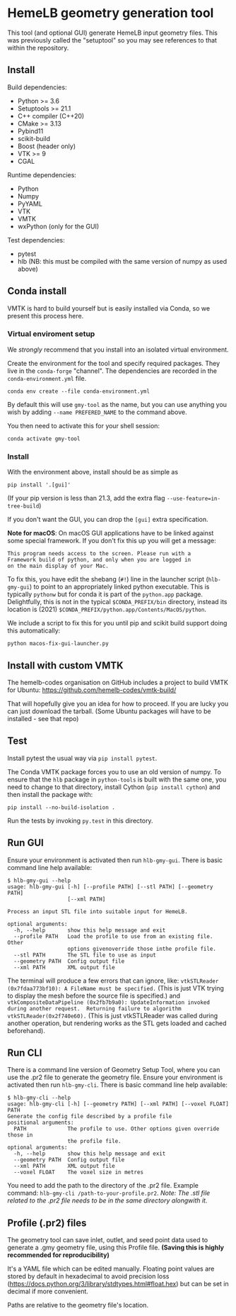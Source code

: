 <!-- This file is part of HemeLB and is Copyright (C) -->
<!-- the HemeLB team and/or their institutions, as detailed in the -->
<!-- file AUTHORS. This software is provided under the terms of the -->
<!-- license in the file LICENSE. -->

# HemeLB geometry generation tool

This tool (and optional GUI) generate HemeLB input geometry files.
This was previously called the "setuptool" so you may see references
to that within the repository.


## Install

Build dependencies:

- Python >= 3.6
- Setuptools >= 21.1
- C++ compiler (C++20)
- CMake >= 3.13
- Pybind11
- scikit-build
- Boost (header only)
- VTK >= 9
- CGAL

Runtime dependencies:
- Python
- Numpy
- PyYAML
- VTK
- VMTK
- wxPython (only for the GUI)

Test dependencies:
- pytest
- hlb (NB: this must be compiled with the same version of numpy as
  used above)


## Conda install

VMTK is hard to build yourself but is easily installed via Conda, so
we present this process here.

### Virtual enviroment setup

We *strongly* recommend that you install into an isolated virtual
environment.

Create the environment for the tool and specify required
packages. They live in the `conda-forge` "channel". The
dependencies are recorded in the `conda-environment.yml` file.

```
conda env create --file conda-environment.yml
```

By default this will use `gmy-tool` as the name, but you can use
anything you wish by adding `--name PREFERED_NAME` to the command
above.


You then need to activate this for your shell session:

```
conda activate gmy-tool
```

### Install

With the environment above, install should be as simple as

```
pip install '.[gui]'
```

(If your pip version is less than 21.3, add the extra flag `--use-feature=in-tree-build`)

If you don't want the GUI, you can drop the `[gui]` extra
specification.

**Note for macOS**: On macOS GUI applications have to be linked
against some special framework. If you don't fix this up you will get
a message:

```
This program needs access to the screen. Please run with a
Framework build of python, and only when you are logged in
on the main display of your Mac.
```

To fix this, you have edit the shebang (`#!`) line in the launcher
script (`hlb-gmy-gui`) to point to an appropriately linked python
executable. This is typically `pythonw` but for conda it is part of
the `python.app` package. Delightfully, this is not in the typical
`$CONDA_PREFIX/bin` directory, instead its location is (2021)
`$CONDA_PREFIX/python.app/Contents/MacOS/python`.

We include a script to fix this for you until pip and scikit build
support doing this automatically:

```
python macos-fix-gui-launcher.py
```

## Install with custom VMTK

The hemelb-codes organisation on GitHub includes a project to build
VMTK for Ubuntu: https://github.com/hemelb-codes/vmtk-build/

That will hopefully give you an idea for how to proceed. If you are
lucky you can just download the tarball. (Some Ubuntu packages will
have to be installed - see that repo)

## Test

Install pytest the usual way via `pip install pytest`.

The Conda VMTK package forces you to use an old version of numpy. To
ensure that the `hlb` package in `python-tools` is built with the same
one, you need to change to that directory, install Cython (`pip
install cython`) and then install the package with:

```
pip install --no-build-isolation .
```

Run the tests by invoking `py.test` in this directory.


## Run GUI

Ensure your environment is activated then run `hlb-gmy-gui`. There is
basic command line help available:

```
$ hlb-gmy-gui --help
usage: hlb-gmy-gui [-h] [--profile PATH] [--stl PATH] [--geometry PATH]
                   [--xml PATH]

Process an input STL file into suitable input for HemeLB.

optional arguments:
  -h, --help       show this help message and exit
  --profile PATH   Load the profile to use from an existing file. Other
                   options givenoverride those inthe profile file.
  --stl PATH       The STL file to use as input
  --geometry PATH  Config output file
  --xml PATH       XML output file
```

The terminal will produce a few errors that can ignore, like: `vtkSTLReader (0x7fdaa773bf10): A FileName must be specified.` (This is just VTK trying to display the mesh before the source file is specified.) and `vtkCompositeDataPipeline (0x2fb7b9a0): UpdateInformation invoked during another request.  Returning failure to algorithm vtkSTLReader(0x2f740e60).` (This is just vtkSTLReader was called during another operation, but rendering works as the STL gets loaded and cached beforehand).

## Run CLI

There is a command line version of Geometry Setup Tool, where you can use the .pr2 file to generate the geometry file. 
Ensure your environment is activated then run `hlb-gmy-cli`. There is basic command line help available:

```
$ hlb-gmy-cli --help
usage: hlb-gmy-cli [-h] [--geometry PATH] [--xml PATH] [--voxel FLOAT] PATH
Generate the config file described by a profile file
positional arguments:
  PATH             The profile to use. Other options given override those in
                   the profile file.
optional arguments:
  -h, --help       show this help message and exit
  --geometry PATH  Config output file
  --xml PATH       XML output file
  --voxel FLOAT    The voxel size in metres
```

You need to add the path to the directory of the .pr2 file. Example command: `hlb-gmy-cli /path-to-your-profile.pr2`. *Note: The .stl file related to the .pr2 file needs to be in the same directory alongwith it.*


## Profile (.pr2) files

The geometry tool can save inlet, outlet, and seed point data used to generate a .gmy geometry file, using this Profile file. **(Saving this is highly recommended for reproducibility)**

It's a YAML file which can be edited manually. Floating point values
are stored by default in hexadecimal to avoid precision loss
(https://docs.python.org/3/library/stdtypes.html#float.hex) but can be
set in decimal if more convenient.

Paths are relative to the geometry file's location.
